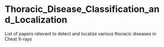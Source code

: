 # Thoracic_Disease_Classification_and_Localization
List of papers relevant to detect and localize various thoracic diseases in Chest X-rays
